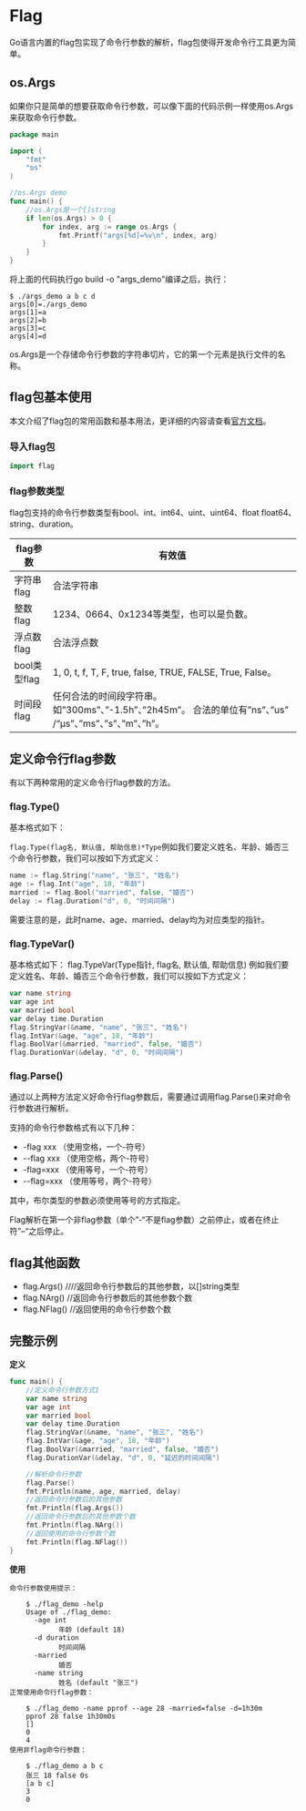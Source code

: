 # Flag

Go语言内置的flag包实现了命令行参数的解析，flag包使得开发命令行工具更为简单。



## os.Args

如果你只是简单的想要获取命令行参数，可以像下面的代码示例一样使用os.Args来获取命令行参数。

```go
package main

import (
    "fmt"
    "os"
)

//os.Args demo
func main() {
    //os.Args是一个[]string
    if len(os.Args) > 0 {
        for index, arg := range os.Args {
            fmt.Printf("args[%d]=%v\n", index, arg)
        }
    }
}
```

将上面的代码执行go build -o "args_demo"编译之后，执行：

```
$ ./args_demo a b c d
args[0]=./args_demo
args[1]=a
args[2]=b
args[3]=c
args[4]=d
```

os.Args是一个存储命令行参数的字符串切片，它的第一个元素是执行文件的名称。



## flag包基本使用

本文介绍了flag包的常用函数和基本用法，更详细的内容请查看[官方文档](https://studygolang.com/pkgdoc)。



### 导入flag包

```go
import flag
```



### flag参数类型

flag包支持的命令行参数类型有bool、int、int64、uint、uint64、float float64、string、duration。

| flag参数     | 有效值                                                       |
| ------------ | ------------------------------------------------------------ |
| 字符串flag   | 合法字符串                                                   |
| 整数flag     | 1234、0664、0x1234等类型，也可以是负数。                     |
| 浮点数flag   | 合法浮点数                                                   |
| bool类型flag | 1, 0, t, f, T, F, true, false, TRUE, FALSE, True, False。    |
| 时间段flag   | 任何合法的时间段字符串。如”300ms”、”-1.5h”、”2h45m”。 合法的单位有”ns”、”us” /“µs”、”ms”、”s”、”m”、”h”。 |



## 定义命令行flag参数

有以下两种常用的定义命令行flag参数的方法。



### flag.Type()

基本格式如下：

`flag.Type(flag名, 默认值, 帮助信息)*Type`例如我们要定义姓名、年龄、婚否三个命令行参数，我们可以按如下方式定义：

```go
name := flag.String("name", "张三", "姓名")
age := flag.Int("age", 18, "年龄")
married := flag.Bool("married", false, "婚否")
delay := flag.Duration("d", 0, "时间间隔")
```

需要注意的是，此时name、age、married、delay均为对应类型的指针。



### flag.TypeVar()

基本格式如下： flag.TypeVar(Type指针, flag名, 默认值, 帮助信息) 例如我们要定义姓名、年龄、婚否三个命令行参数，我们可以按如下方式定义：

```go
var name string
var age int
var married bool
var delay time.Duration
flag.StringVar(&name, "name", "张三", "姓名")
flag.IntVar(&age, "age", 18, "年龄")
flag.BoolVar(&married, "married", false, "婚否")
flag.DurationVar(&delay, "d", 0, "时间间隔")
```



### flag.Parse()

通过以上两种方法定义好命令行flag参数后，需要通过调用flag.Parse()来对命令行参数进行解析。

支持的命令行参数格式有以下几种：

- -flag xxx （使用空格，一个-符号）
- --flag xxx （使用空格，两个-符号）
- -flag=xxx （使用等号，一个-符号）
- --flag=xxx （使用等号，两个-符号）

其中，布尔类型的参数必须使用等号的方式指定。

Flag解析在第一个非flag参数（单个”-“不是flag参数）之前停止，或者在终止符”–“之后停止。





## flag其他函数

- flag.Args() ////返回命令行参数后的其他参数，以[]string类型
- flag.NArg() //返回命令行参数后的其他参数个数
- flag.NFlag() //返回使用的命令行参数个数



## 完整示例

**定义**

```go
func main() {
    //定义命令行参数方式1
    var name string
    var age int
    var married bool
    var delay time.Duration
    flag.StringVar(&name, "name", "张三", "姓名")
    flag.IntVar(&age, "age", 18, "年龄")
    flag.BoolVar(&married, "married", false, "婚否")
    flag.DurationVar(&delay, "d", 0, "延迟的时间间隔")

    //解析命令行参数
    flag.Parse()
    fmt.Println(name, age, married, delay)
    //返回命令行参数后的其他参数
    fmt.Println(flag.Args())
    //返回命令行参数后的其他参数个数
    fmt.Println(flag.NArg())
    //返回使用的命令行参数个数
    fmt.Println(flag.NFlag())
}
```



**使用**

```shell
命令行参数使用提示：

    $ ./flag_demo -help
    Usage of ./flag_demo:
      -age int
            年龄 (default 18)
      -d duration
            时间间隔
      -married
            婚否
      -name string
            姓名 (default "张三")
正常使用命令行flag参数：

    $ ./flag_demo -name pprof --age 28 -married=false -d=1h30m
    pprof 28 false 1h30m0s
    []
    0
    4
使用非flag命令行参数：

    $ ./flag_demo a b c
    张三 18 false 0s
    [a b c]
    3
    0
```

